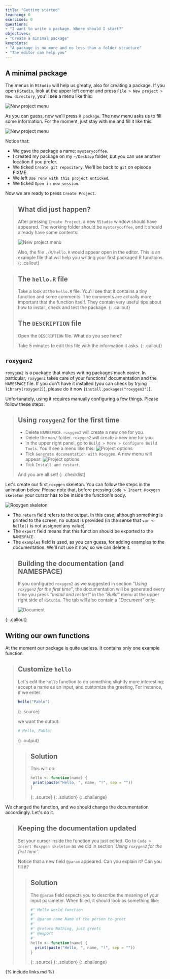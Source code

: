 ```yaml
---
title: "Getting started"
teaching: 0
exercises: 0
questions:
- "I want to write a package. Where should I start?"
objectives:
- "Create a minimal package"
keypoints:
- "A package is no more and no less than a folder structure"
- "The editor can help you"
---
```


## A minimal package

The menus in `RStudio` will help us greatly, also for creating a package.
If you open `RStudio`, look at the upper left corner and press `File > New project > New directory`, you'll see a menu like this:

![New project menu](../fig/new-project.png)

As you can guess, now we'll press `R package`.
The new menu asks us to fill some information.
For the moment, just stay with me and fill it like this:

![New project menu](../fig/create-package.png)

Notice that:

- We gave the package a name: `mysterycoffee`.
- I created my package on my `~/Desktop` folder, but you can use another location if you prefer.
- We ticked `Create git repository`. We'll be back to `git` on episode FIXME.
- We left `Use renv with this project unticked`.
- We ticked `Open in new session`.

Now we are ready to press `Create Project`.

> ## What did just happen?
> After pressing `Create Project`, a new `RStudio` window should have appeared.
> The working folder should be `mysterycoffee`, and it should already have some contents:
> 
> ![New project menu](../fig/contents.png)
>
> Also, the file `./R/hello.R` would appear open in the editor.
> This is an example file that will help you writing your first packaged R functions.
{: .callout}

> ## The `hello.R` file
> Take a look at the `hello.R` file.
> You'll see that it contains a tiny function and some comments.
> The comments are actually more important that the function itself.
> They contain very useful tips about how to install, check and test the package.
{: .callout}
> ## The `DESCRIPTION` file
> Open the `DESCRIPTION` file.
> What do you see here?
>
> Take 5 minutes to edit this file with the information it asks.
{: .callout}

## `roxygen2`

`roxygen2` is a package that makes writing packages much easier.
In particular, `roxygen2` takes care of your functions' documentation and the `NAMESPACE` file.
If you don't have it installed (you can check by trying `library(roxygen2)`), please do it now (`install.packages("roxygen2")`).

Unfortunately, using it requires manually configuring a few things.
Please follow these steps:

> ## Using `roxygen2` for the first time
> - Delete `NAMESPACE`. `roxygen2` will create a new one for you.
> - Delete the `man/` folder. `roxygen2` will create a new one for you.
> - In the upper right panel, go to `Build > More > Configure Build Tools`. You'll see a menu like this:
> ![Project options](../fig/project-options.png)
> - Tick `Generate documentation with Roxygen`.
> A new menu will appear:
> ![Project options](../fig/roxygen-options.png)
> - Tick `Install and restart`.
>
> And you are all set!
{: .checklist}

Let's create our first `roxygen` skeleton.
You can follow the steps in the animation below.
Please note that, before pressing `Code > Insert Roxygen skeleton` your cursor has to be inside the function's body.

![Roxygen skeleton](../fig/roxygen-skeleton.gif)

- The `return` field refers to the output. In this case, although something is printed to the screen, no output is provided (in the sense that `var <- hello()` is not assigned any value).
- The `export` field means that this function should be exported to the `NAMESPACE`.
- The `examples` field is used, as you can guess, for adding examples to the documentation. We'll not use it now, so we can delete it.

> ## Building the documentation (and NAMESPACE)
> If you configured `roxygen2` as we suggested in section _"Using `roxygen2` for the first time"_, the documentation will be generated every time you press _"Install and restart"_ in the _"Build"_ menu at the upper right side of `RStudio`. The tab will also contain a _"Document"_ only:
>
> ![Document](../fig/document.gif)
>
{: .callout}

## Writing our own functions

At the moment our package is quite useless.
It contains only one example function.


> ## Customize `hello`
> Let's edit the `hello` function to do something slightly more interesting: accept a name as an input, and customize the greeting.
> For instance, if we enter:
>
> ~~~r
> hello("Pablo")
> ~~~
> {: .source}
> 
> we want the output:
>
> ~~~r
> # Hello, Pablo!
> ~~~
> {: .output}
>
> > ## Solution
> > This will do:
> > ~~~r
> > hello <- function(name) {
> >  print(paste("Hello, ", name, "!", sep = ""))
> > }
> > ~~~
> > {: .source}
> {: .solution}
{: .challenge}

We changed the function, and we should change the documentation accordingly.
Let's do it.

> ## Keeping the documentation updated
> Set your cursor inside the function you just edited.
> Go to `Code > Insert Roxygen skeleton` as we did in section _'Using `roxygen2` for the first time'_.
>
> Notice that a new field `@param` appeared.
> Can you explain it?
> Can you fill it?
> > ## Solution
> > The `@param` field expects you to describe the meaning of your input parameter.
> > When filled, it should look as something like:
> >
> > ~~~r
> > #' Hello world function
> > #'
> > #' @param name Name of the person to greet
> > #'
> > #' @return Nothing, just greets
> > #' @export
> > #'
> > hello <- function(name) {
> >   print(paste("Hello, ", name, "!", sep = ""))
> > }
> > ~~~
> > {: .source}
> {: .solution}
{: .challenge}

{% include links.md %}
